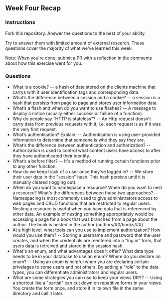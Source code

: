 ## Week Four Recap

### Instructions
Fork this repository. Answer the questions to the best of your ability.

Try to answer them with limited amount of external research. These questions cover the majority of what we've learned this week.

Note: When you're done, submit a PR with a reflection in the comments about how this exercise went for you.

### Questions

* What is a cookie?
-- a hash of data stored on the clients machine that carrys with it user identification tags and corresponding data.
* What’s the difference between a session and a cookie?
-- a session is a hash that persists from page to page and stores user information data.
* What’s a flash and when do you want to use flashes?
-- A message to display a notice (usually either success or failure of a function).
* Why do people say “HTTP is stateless”?
-- An Http request doesn't carry data from previous requests with it, i.e. each request is as if it was the very first request.
* What’s authentication? Explain.
-- Authentication is using user-provided information to determine that someone is who they say they are.
* What’s the difference between authentication and authorization?
-- Authorization is used to control what content users have access to after they have authenticated their identity.
* What’s a before filter?
-- It's a method of running certain functions prior to any other function.
* How do we keep track of a user once they’ve logged in?
-- We store their user data in the "session" hash.  This hash persists until it is manually cleared (logging out).
* When do you want to namespace a resource? When do you want to nest a resource? What's the differences between those two approaches?
-- Namespacing is most commonly used to give administrators access to web pages and CRUD functions that are restricted to regular users.  Nesting a resource is useful when you have data that is referenced by other data. An example of nesting something appropriately would be accessing a page for a book that was branched from a page about the author.  The book is nested in the author (authors/##/books/##).
* At a high level, what tools can you use to implement authorization? How would you use them?
-- Storing a username and password that the user creates, and when the credentials are reentered into a "log in" form, that users data is retreived and stored in the session hash. 
* What's an enum, and what advantages does it offer? What data type needs to be in your database to use an enum? Where do you declare an enum?
-- Using an enum is helpful when you are declaring certain privelages to some users and not others.  By adding a "role" to the data types, you can differentiate administrators and regular users.
* What are some strategies you can use to keep your views DRY?
-- Using a shortcut like a "partial" can cut down on repatitive forms in your views. You create the form once, and store it in its own file in the same directory and call it later.
